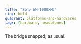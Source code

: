 ```yaml
---
title: "Sony WH-1000XM3"
ring: hold
quadrant: platforms-and-hardwares
tags: [hardware, headphones]
---
```


The bridge snapped, as usual.
